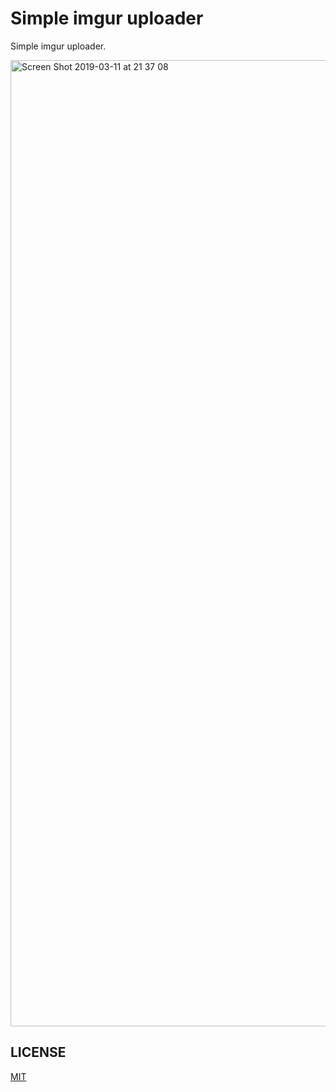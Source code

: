 # Simple imgur uploader

Simple imgur uploader.

<img width="1546" alt="Screen Shot 2019-03-11 at 21 37 08" src="https://user-images.githubusercontent.com/6993514/54124476-dea07280-4445-11e9-8c2b-18559831bf3a.png">

## LICENSE

[MIT](https://github.com/potato4d/simple-imgur-uploader/blob/master/LICENSE)
